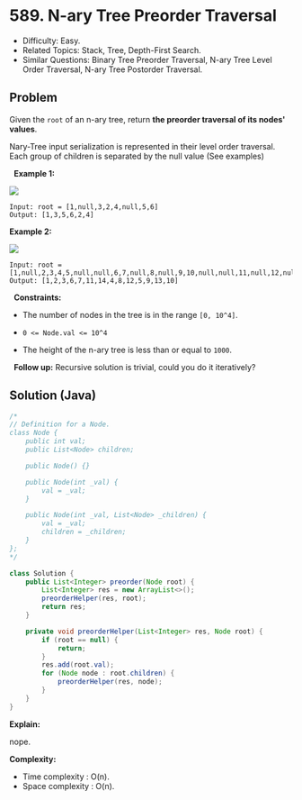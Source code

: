 # 589. N-ary Tree Preorder Traversal

- Difficulty: Easy.
- Related Topics: Stack, Tree, Depth-First Search.
- Similar Questions: Binary Tree Preorder Traversal, N-ary Tree Level Order Traversal, N-ary Tree Postorder Traversal.

## Problem

Given the ```root``` of an n-ary tree, return **the preorder traversal of its nodes' values**.

Nary-Tree input serialization is represented in their level order traversal. Each group of children is separated by the null value (See examples)

 
**Example 1:**


![](https://assets.leetcode.com/uploads/2018/10/12/narytreeexample.png)


```
Input: root = [1,null,3,2,4,null,5,6]
Output: [1,3,5,6,2,4]
```

**Example 2:**


![](https://assets.leetcode.com/uploads/2019/11/08/sample_4_964.png)


```
Input: root = [1,null,2,3,4,5,null,null,6,7,null,8,null,9,10,null,null,11,null,12,null,13,null,null,14]
Output: [1,2,3,6,7,11,14,4,8,12,5,9,13,10]
```

 
**Constraints:**


	
- The number of nodes in the tree is in the range ```[0, 10^4]```.
	
- ```0 <= Node.val <= 10^4```
	
- The height of the n-ary tree is less than or equal to ```1000```.


 
**Follow up:** Recursive solution is trivial, could you do it iteratively?


## Solution (Java)

```java
/*
// Definition for a Node.
class Node {
    public int val;
    public List<Node> children;

    public Node() {}

    public Node(int _val) {
        val = _val;
    }

    public Node(int _val, List<Node> _children) {
        val = _val;
        children = _children;
    }
};
*/

class Solution {
    public List<Integer> preorder(Node root) {
        List<Integer> res = new ArrayList<>();
        preorderHelper(res, root);
        return res;
    }

    private void preorderHelper(List<Integer> res, Node root) {
        if (root == null) {
            return;
        }
        res.add(root.val);
        for (Node node : root.children) {
            preorderHelper(res, node);
        }
    }
}
```

**Explain:**

nope.

**Complexity:**

* Time complexity : O(n).
* Space complexity : O(n).
